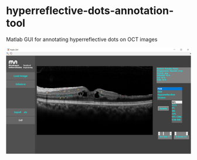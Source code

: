 # hyperreflective-dots-annotation-tool
Matlab GUI for annotating hyperreflective dots on OCT images

![Image description](layout.png)
